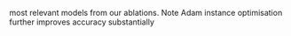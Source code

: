 most relevant models from our ablations. Note Adam instance optimisation further improves accuracy substantially
